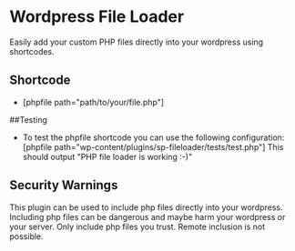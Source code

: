# Wordpress File Loader

Easily add your custom PHP files directly into your wordpress using shortcodes.

## Shortcode

* [phpfile path="path/to/your/file.php"]

##Testing

* To test the phpfile shortcode you can use the following configuration: [phpfile path="wp-content/plugins/sp-fileloader/tests/test.php"] This should output "PHP file loader is working :-)"

## Security Warnings

This plugin can be used to include php files directly into your wordpress. Including php files can be dangerous and maybe harm your wordpress or your server. Only include php files you trust. Remote inclusion is not possible.

